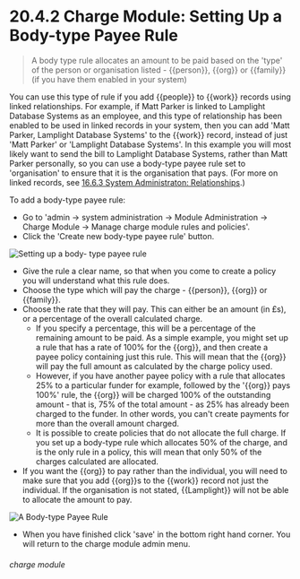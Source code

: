 # 20.4.2 Charge Module: Setting Up a Body-type Payee Rule

> A body type rule allocates an amount to be paid based on the 'type' of the person or organisation listed - {{person}}, {{org}} or {{family}} (if you have them enabled in your system)

You can use this type of rule if you add {{people}} to {{work}} records using linked relationships. For example, if Matt Parker is linked to Lamplight Database Systems as an employee, and this type of relationship has been enabled to be used in linked records in your system, then you can add 'Matt Parker, Lamplight Database Systems' to the {{work}} record, instead of just 'Matt Parker' or 'Lamplight Database Systems'. In this example you will most likely want to send the bill to Lamplight Database Systems, rather than Matt Parker personally, so you can use a body-type payee rule set to 'organisation' to ensure that it is the organisation that pays. (For more on linked records, see [16.6.3 System Administraton: Relationships](/help/index/p/16.6.3).)

To add a body-type payee rule:

- Go to 'admin -> system administration -> Module Administration -> Charge Module -> Manage charge module rules and policies'. 
- Click the 'Create new body-type payee rule' button. 

![Setting up a body- type payee rule](20.4.2a.png)

- Give the rule a clear name, so that when you come to create a policy you will understand what this rule does.
- Choose the type which will pay the charge - {{person}}, {{org}} or {{family}}.
- Choose the rate that they will pay. This can either be an amount (in £s), or a percentage of the overall calculated charge.
   - If you specify a percentage, this will be a percentage of the remaining amount to be paid. As a simple example, you might set up a rule that has a rate of 100% for the {{org}}, and then create a payee policy containing just this rule. This will mean that the {{org}} will pay the full amount as calculated by the charge policy used.  
   - However, if you have another payee policy with a rule that allocates 25% to a particular funder for example, followed by the '{{org}} pays 100%' rule, the {{org}} will be charged 100% of the outstanding amount - that is, 75% of the total amount - as 25% has already been charged to the funder. In other words, you can't create payments for more than the overall amount charged.
   - It is possible to create policies that do not allocate the full charge. If you set up a body-type rule which allocates 50% of the charge, and is the only rule in a policy, this will mean that only 50% of the charges calculated are allocated. 
- If you want the {{org}} to pay rather than the individual, you will need to make sure that you add {{org}}s to the {{work}} record not just the individual. If the organisation is not stated, {{Lamplight}} will not be able to allocate the amount to pay. 

![A Body-type Payee Rule](20.4.2b.png)

- When you have finished click 'save' in the bottom right hand corner. You will return to the charge module admin menu. 


###### charge module

